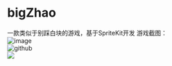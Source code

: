 # bigZhao
一款类似于别踩白块的游戏，基于SpriteKit开发
游戏截图：  
![image](http://www.hnetn.com/upLoadFile/2014/11/16/20141116112440734.jpg)  
![github](http://www.hnetn.com/upLoadFile/2014/11/16/20141116112440734.jpg "github")  
![](http://github.com/ilordhalo/bigZhao/raw/master/bigZhao1.jpg)  
